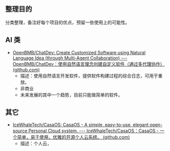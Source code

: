 ## 整理目的
分类整理，备注好每个项目的优点，预留一些使用上的可能性。

## AI 类
- [OpenBMB/ChatDev: Create Customized Software using Natural Language Idea (through Multi-Agent Collaboration) --- OpenBMB/ChatDev：使用自然语言理念创建自定义软件（通过多代理协作） (github.com)](https://github.com/OpenBMB/ChatDev)
	- 描述：使用自然语言开发软件，提供软件构建过程的综合日志，可用于重放。
	- 非商业
	- 未来发展的其中一个趋势，目前只能做简单的软件。




## 其它

- [IceWhaleTech/CasaOS: CasaOS - A simple, easy-to-use, elegant open-source Personal Cloud system. --- IceWhaleTech/CasaOS：CasaOS - 一个简单，易于使用，优雅的开源个人云系统。 (github.com)](https://github.com/IceWhaleTech/CasaOS)
	- 描述：个人云，




